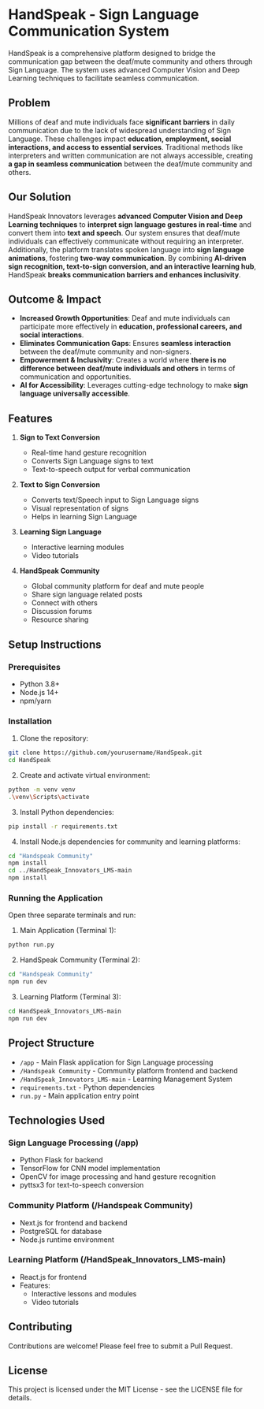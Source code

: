 # HandSpeak - Sign Language Communication System

HandSpeak is a comprehensive platform designed to bridge the communication gap between the deaf/mute community and others through Sign Language. The system uses advanced Computer Vision and Deep Learning techniques to facilitate seamless communication.

## Problem 
Millions of deaf and mute individuals face **significant barriers** in daily communication due to the lack of widespread understanding of Sign Language. These challenges impact **education, employment, social interactions, and access to essential services**. Traditional methods like interpreters and written communication are not always accessible, creating **a gap in seamless communication** between the deaf/mute community and others.

## Our Solution
HandSpeak Innovators leverages **advanced Computer Vision and Deep Learning techniques** to **interpret sign language gestures in real-time** and convert them into **text and speech**. Our system ensures that deaf/mute individuals can effectively communicate without requiring an interpreter. Additionally, the platform translates spoken language into **sign language animations**, fostering **two-way communication**. By combining **AI-driven sign recognition, text-to-sign conversion, and an interactive learning hub**, HandSpeak **breaks communication barriers and enhances inclusivity**.

## Outcome & Impact
- **Increased Growth Opportunities**: Deaf and mute individuals can participate more effectively in **education, professional careers, and social interactions**.
- **Eliminates Communication Gaps**: Ensures **seamless interaction** between the deaf/mute community and non-signers.
- **Empowerment & Inclusivity**: Creates a world where **there is no difference between deaf/mute individuals and others** in terms of communication and opportunities.
- **AI for Accessibility**: Leverages cutting-edge technology to make **sign language universally accessible**.

## Features

1. **Sign to Text Conversion**
   - Real-time hand gesture recognition
   - Converts Sign Language signs to text
   - Text-to-speech output for verbal communication

2. **Text to Sign Conversion**
   - Converts text/Speech input to Sign Language signs
   - Visual representation of signs
   - Helps in learning Sign Language

3. **Learning Sign Language**
   - Interactive learning modules
   - Video tutorials

4. **HandSpeak Community**
   - Global community platform for deaf and mute people
   - Share sign language related posts
   - Connect with others
   - Discussion forums
   - Resource sharing

## Setup Instructions

### Prerequisites
- Python 3.8+
- Node.js 14+
- npm/yarn

### Installation

1. Clone the repository:
```bash
git clone https://github.com/yourusername/HandSpeak.git
cd HandSpeak
```

2. Create and activate virtual environment:
```bash
python -m venv venv
.\venv\Scripts\activate
```

3. Install Python dependencies:
```bash
pip install -r requirements.txt
```

4. Install Node.js dependencies for community and learning platforms:
```bash
cd "Handspeak Community"
npm install
cd ../HandSpeak_Innovators_LMS-main
npm install
```

### Running the Application

Open three separate terminals and run:

1. Main Application (Terminal 1):
```bash
python run.py
```

2. HandSpeak Community (Terminal 2):
```bash
cd "Handspeak Community"
npm run dev
```

3. Learning Platform (Terminal 3):
```bash
cd HandSpeak_Innovators_LMS-main
npm run dev
```

## Project Structure

- `/app` - Main Flask application for Sign Language processing
- `/Handspeak Community` - Community platform frontend and backend
- `/HandSpeak_Innovators_LMS-main` - Learning Management System
- `requirements.txt` - Python dependencies
- `run.py` - Main application entry point

## Technologies Used

### Sign Language Processing (/app)
- Python Flask for backend
- TensorFlow for CNN model implementation
- OpenCV for image processing and hand gesture recognition
- pyttsx3 for text-to-speech conversion

### Community Platform (/Handspeak Community)
- Next.js for frontend and backend
- PostgreSQL for database
- Node.js runtime environment

### Learning Platform (/HandSpeak_Innovators_LMS-main)
- React.js for frontend
- Features:
  - Interactive lessons and modules
  - Video tutorials

## Contributing

Contributions are welcome! Please feel free to submit a Pull Request.

## License

This project is licensed under the MIT License - see the LICENSE file for details.
